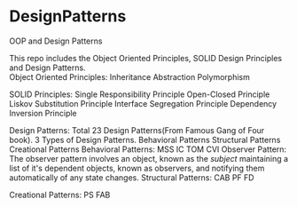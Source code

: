 # DesignPatterns
 OOP and Design Patterns

 This repo includes the Object Oriented Principles, SOLID Design Principles and Design Patterns.\
 Object Oriented Principles:
Inheritance
Abstraction
Polymorphism

SOLID Principles:
Single Responsibility Principle
Open-Closed Principle
Liskov Substitution Principle
Interface Segregation Principle
Dependency Inversion Principle

Design Patterns: Total 23 Design Patterns(From Famous Gang of Four book).
3 Types of Design Patterns.
Behavioral Patterns
Structural Patterns
Creational Patterns
Behavioral Patterns: 
MSS IC TOM CVI
Observer Pattern:
The observer pattern involves an object, known as the _subject_ maintaining a list of it's dependent objects, known as observers, and notifying them automatically of any state changes.
Structural Patterns:
CAB PF FD

Creational Patterns:
PS FAB
